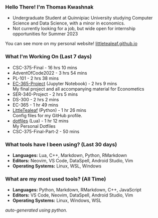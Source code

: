 
### Hello There! I'm Thomas Kwashnak

- Undergraduate Student at Quinnipiac University studying Computer Science and Data Science, with a minor in economics.
- Not currently looking for a job, but wide open for internship opportunities for Summer 2023

You can see more on my personal website! [littletealeaf.github.io](https://littletealeaf.github.io)

### What I'm Working On (Last 7 days)
<ul><li>CSC-375-Final - 16 hrs 10 mins</li><li>AdventOfCode2022 - 3 hrs 54 mins</li><li>PL-101 - 2 hrs 38 mins</li><li><a href="https://github.com/LittleTealeaf/EC-365-Project">EC-365-Project</a> (Jupyter Notebook) - 2 hrs 9 mins<br>My final project and all accompanying material for Econometics</li><li>SER-340-Project - 2 hrs 5 mins</li><li>DS-300 - 2 hrs 2 mins</li><li>EC-365 - 1 hr 49 mins</li><li><a href="https://github.com/LittleTealeaf/LittleTealeaf">LittleTealeaf</a> (Python) - 1 hr 26 mins<br>Config files for my GitHub profile.</li><li><a href="https://github.com/LittleTealeaf/dotfiles">dotfiles</a> (Lua) - 1 hr 12 mins<br>My Personal Dotfiles</li><li>CSC-375-Final-Part-2 - 50 mins</li></ul>

### What tools have I been using? (Last 30 days)
- **Languages:** Lua, C++, Markdown, Python, RMarkdown
- **Editors:** Neovim, VS Code, DataSpell, Android Studio, Vim
- **Operating Systems:** Linux, WSL, Windows

### What are my most used tools? (All Time)
- **Languages:** Python, Markdown, RMarkdown, C++, JavaScript
- **Editors:** VS Code, Neovim, DataSpell, Android Studio, Vim
- **Operating Systems:** Linux, Windows, WSL

*auto-generated using python.*
